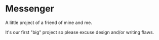 # Messenger
A little project of a friend of mine and me.

It's our first "big" project so please excuse design and/or writing flaws. 
